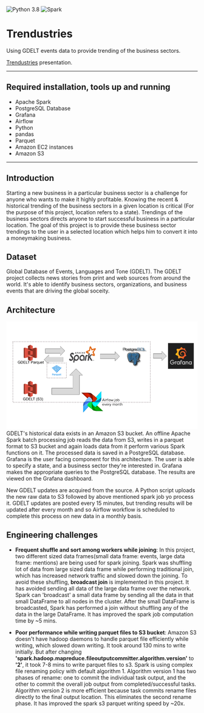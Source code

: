 ![Python 3.8](https://img.shields.io/badge/python-3.7-green.svg)
![Spark](https://img.shields.io/badge/Spark-2.4.5-green)

# Trendustries
Using GDELT events data to provide trending of the business sectors.


[Trendustries](https://docs.google.com/presentation/d/1Ac4zOok6FbNJ7UfcnFMbY5wfHUFLPWu_-mNgvXp4lzs/edit?usp=sharing) presentation.

<hr/>

## Required installation, tools up and running
- Apache Spark
- PostgreSQL Database
- Grafana
- Airflow
- Python
- pandas
- Parquet
- Amazon EC2 instances
- Amazon S3

<hr/>

## Introduction
Starting a new business in a particular business sector is a challenge for anyone who wants to make it highly profitable. Knowing the recent & historical trending of the business sectors in a given location is critical (For the purpose of this project, location refers to a state). Trendings of the business sectors directs anyone to start successful business in a particular location. The goal of this project is to provide these business sector trendings to the user in a selected location which helps him to convert it into a moneymaking business. 


## Dataset
Global Database of Events, Languages and Tone (GDELT).
The GDELT project collects news stories from print and web sources from around the world. It's able to identify business sectors, organizations, and business events that are driving the global soceity. 

## Architecture
![Image](img/pipeline_v2.png)
GDELT's historical data exists in an Amazon S3 bucket. An offline Apache Spark batch processing job reads the data from S3, writes in a parquet format to S3 bucket and again loads data from it perform various Spark functions on it. The processed data is saved in a PostgreSQL database. Grafana is the user facing component for this architecture. The user is able to specify a state, and a business sector they're interested in. Grafana makes the appropriate queries to the PostgreSQL database. The results are viewed on the Grafana dashboard.

New GDELT updates are acquired from the source. A Python script uploads the new raw data to S3 followed by above mentioned spark job yo process it. GDELT updates are posted every 15 minutes, but trending results will be updated after every month and so Airflow workflow is scheduled to complete this process on new data in a monthly basis.


## Engineering challenges
- **Frequent shuffle and sort among workers while joining**: In this project, two different sized data frames(small data frame: events, large data frame: mentions) are being used for spark joining. Spark was shuffling lot of data from large sized data frame while performing traditional join, which has increased network traffic and slowed down the joining. To avoid these shuffling, **broadcast join** is implemented in this project. It has avoided sending all data of the large data frame over the network. Spark can 'broadcast' a small data frame by sending all the data in that small DataFrame to all nodes in the cluster. After the small DataFrame is broadcasted, Spark has performed a join without shuffling any of the data in the large DataFrame. It has improved the spark job computation time by ~5 mins.

- **Poor performance while writing parquet files to S3 bucket**: Amazon S3 doesn't have hadoop daemons to handle parquet file efficiently while writing, which slowed down writing. It took around 130 mins to write initially. But after changing **'spark.hadoop.mapreduce.fileoutputcommitter.algorithm.version'** to **'2'**, it took 7-8 mins to write parquet files to s3. Spark is using complex file renaming policy with default algorithm 1. Algorithm version 1 has two phases of rename: one to commit the individual task output, and the other to commit the overall job output from completed/successful tasks. Algorithm version 2 is more efficient because task commits rename files directly to the final output location. This eliminates the second rename phase. It has improved the spark s3 parquet writing speed by ~20x. 


